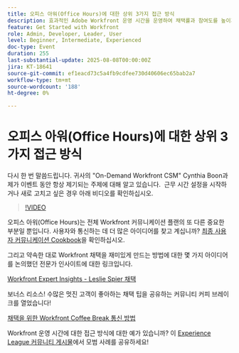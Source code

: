 ```yaml
---
title: 오피스 아워(Office Hours)에 대한 상위 3가지 접근 방식
description: 효과적인 Adobe Workfront 운영 시간을 운영하여 채택률과 참여도를 높이기 위한 팁, 리소스 및 커뮤니티 모범 사례를 살펴보십시오.
feature: Get Started with Workfront
role: Admin, Developer, Leader, User
level: Beginner, Intermediate, Experienced
doc-type: Event
duration: 255
last-substantial-update: 2025-08-08T00:00:00Z
jira: KT-18641
source-git-commit: ef1eacd73c5a4fb9cdfee730d40606ec65bab2a7
workflow-type: tm+mt
source-wordcount: '188'
ht-degree: 0%

---
```



# 오피스 아워(Office Hours)에 대한 상위 3가지 접근 방식

다시 한 번 말씀드립니다. 귀사의 &quot;On-Demand Workfront CSM&quot; Cynthia Boon과 제가 이벤트 동안 항상 제기되는 주제에 대해 알고 있습니다.  근무 시간 설정을 시작하거나 새로 고치고 싶은 경우 아래 비디오를 확인하십시오. 

>[!VIDEO](https://video.tv.adobe.com/v/3470149/?learn=on&enablevpops&captions=kor)

오피스 아워(Office Hours)는 전체 Workfront 커뮤니케이션 플랜의 또 다른 중요한 부분일 뿐입니다. 사용자와 통신하는 데 더 많은 아이디어를 찾고 계십니까? [최종 사용자 커뮤니케이션 Cookbook](https://experienceleaguecommunities.adobe.com/t5/workfront-blogs/introducing-the-end-user-communications-cookbook/ba-p/607439?profile.language=ko)을 확인하십시오.

그리고 약속한 대로 Workfront 채택을 재미있게 만드는 방법에 대한 몇 가지 아이디어를 논의했던 전문가 인사이트에 대한 링크입니다. 

[Workfront Expert Insights - Leslie Spier 채택](https://experienceleaguecommunities.adobe.com/t5/workfront-discussions/video-august-2023-workfront-expert-insights-adoption-with-leslie/m-p/613314?profile.language=ko#M2588)

보너스 리소스! 수많은 멋진 고객이 좋아하는 채택 팁을 공유하는 커뮤니티 커피 브레이크를 열었습니다! 

[채택을 위한 Workfront Coffee Break 통신 방법](https://experienceleaguecommunities.adobe.com/t5/workfront-events/workfront-coffee-break-10-26-8-30am-9-30am-pdt-communication/ev-p/621879?profile.language=ko)

Workfront 운영 시간에 대한 접근 방식에 대한 예가 있습니까? 이 [Experience League 커뮤니티 게시물](https://experienceleaguecommunities.adobe.com/t5/workfront-discussions/video-top-3-approaches-to-office-hours/td-p/713391?profile.language=ko)에서 모범 사례를 공유하세요!


